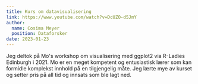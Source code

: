 ```yaml
---
title: Kurs om datavisualisering
link: https://www.youtube.com/watch?v=DcUZO-d5JmY
author: 
  name: Cosima Meyer
  position: Dataforsker
date: 2023-01-23
---
```


Jeg deltok på Mo's workshop om visualisering med ggplot2 via R-Ladies Edinburgh i 2021.
Mo er en meget kompetent og entusiastisk lærer som kan formidle komplekst innhold på en tilgjengelig måte. 
Jeg lærte mye av kurset og setter pris på all tid og innsats som ble lagt ned.
